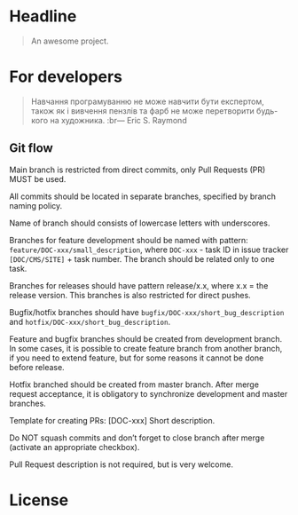 # Headline

> An awesome project.

# For developers

> Навчання програмуванню не може навчити бути експертом, також як і вивчення пензлів та фарб не може перетворити будь-кого на художника. :br— Eric S. Raymond

## Git flow

Main branch is restricted from direct commits, only Pull Requests (PR) MUST be used.

All commits should be located in separate branches, specified by branch naming policy.

Name of branch should consists of lowercase letters with underscores.

Branches for feature development should be named with pattern: `feature/DOC-xxx/small_description`, where `DOC-xxx` - task ID in issue tracker `[DOC/CMS/SITE]` + task number. The branch should be related only to one task.

Branches for releases should have pattern release/x.x, where x.x = the release version. This branches is also restricted for direct pushes.

Bugfix/hotfix branches should have `bugfix/DOC-xxx/short_bug_description` and `hotfix/DOC-xxx/short_bug_description`.

Feature and bugfix branches should be created from development branch. In some cases, it is possible to create feature branch from another branch, if you need to extend feature, but for some reasons it cannot be done before release.

Hotfix branched should be created from master branch. After merge request acceptance, it is obligatory to synchronize development and master branches.

Template for creating PRs: [DOC-xxx] Short description.

Do NOT squash commits and don’t forget to close branch after merge (activate an appropriate checkbox).

Pull Request description is not required, but is very welcome.

# License
